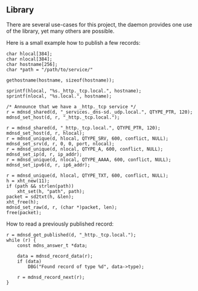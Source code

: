 Library
-------

There are several use-cases for this project, the daemon provides one
use of the library, yet many others are possible.

Here is a small example how to publish a few records:

	char hlocal[384];
	char nlocal[384];
	char hostname[256];
	char *path = "/path/to/service/"

	gethostname(hostname, sizeof(hostname));

	sprintf(hlocal, "%s._http._tcp.local.", hostname);
	sprintf(nlocal, "%s.local.", hostname);

	/* Announce that we have a _http._tcp service */
	r = mdnsd_shared(d, "_services._dns-sd._udp.local.", QTYPE_PTR, 120);
	mdnsd_set_host(d, r, "_http._tcp.local.");

	r = mdnsd_shared(d, "_http._tcp.local.", QTYPE_PTR, 120);
	mdnsd_set_host(d, r, hlocal);
	r = mdnsd_unique(d, hlocal, QTYPE_SRV, 600, conflict, NULL);
	mdnsd_set_srv(d, r, 0, 0, port, nlocal);
	r = mdnsd_unique(d, nlocal, QTYPE_A, 600, conflict, NULL);
	mdnsd_set_ip(d, r, ip_addr);
	r = mdnsd_unique(d, nlocal, QTYPE_AAAA, 600, conflict, NULL);
	mdnsd_set_ipv6(d, r, ip6_addr);

	r = mdnsd_unique(d, hlocal, QTYPE_TXT, 600, conflict, NULL);
	h = xht_new(11);
	if (path && strlen(path))
		xht_set(h, "path", path);
	packet = sd2txt(h, &len);
	xht_free(h);
	mdnsd_set_raw(d, r, (char *)packet, len);
	free(packet);

How to read a previously published record:

	r = mdnsd_get_published(d, "_http._tcp.local.");
	while (r) {
		const mdns_answer_t *data;

		data = mdnsd_record_data(r);
		if (data)
			DBG("Found record of type %d", data->type);

		r = mdnsd_record_next(r);
	}

